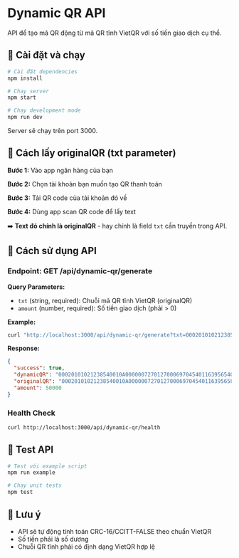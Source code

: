 # Dynamic QR API

API để tạo mã QR động từ mã QR tĩnh VietQR với số tiền giao dịch cụ thể.

## 🔧 Cài đặt và chạy

```bash
# Cài đặt dependencies
npm install

# Chạy server
npm start

# Chạy development mode
npm run dev
```

Server sẽ chạy trên port 3000.

## 📱 Cách lấy originalQR (txt parameter)

**Bước 1:** Vào app ngân hàng của bạn

**Bước 2:** Chọn tài khoản bạn muốn tạo QR thanh toán

**Bước 3:** Tải QR code của tài khoản đó về

**Bước 4:** Dùng app scan QR code để lấy text

➡️ **Text đó chính là originalQR** - hay chính là field `txt` cần truyền trong API.

## 🚀 Cách sử dụng API

### Endpoint: GET /api/dynamic-qr/generate

**Query Parameters:**
- `txt` (string, required): Chuỗi mã QR tĩnh VietQR (originalQR)
- `amount` (number, required): Số tiền giao dịch (phải > 0)

**Example:**
```bash
curl "http://localhost:3000/api/dynamic-qr/generate?txt=00020101021238540010A00000072701270006970454011639565802VN5309Tran%20Duy6008Ho%20Chi%20Minh610870000630466E4&amount=50000"
```

**Response:**
```json
{
  "success": true,
  "dynamicQR": "00020101021238540010A00000072701270006970454011639565405500005802VN5309Tran Duy6008Ho Chi Minh6108700006304228B",
  "originalQR": "00020101021238540010A00000072701270006970454011639565802VN5309Tran Duy6008Ho Chi Minh610870000630466E4",
  "amount": 50000
}
```

### Health Check

```bash
curl http://localhost:3000/api/dynamic-qr/health
```

## 🧪 Test API

```bash
# Test với example script
npm run example

# Chạy unit tests
npm test
```

## 📝 Lưu ý

- API sẽ tự động tính toán CRC-16/CCITT-FALSE theo chuẩn VietQR
- Số tiền phải là số dương
- Chuỗi QR tĩnh phải có định dạng VietQR hợp lệ 